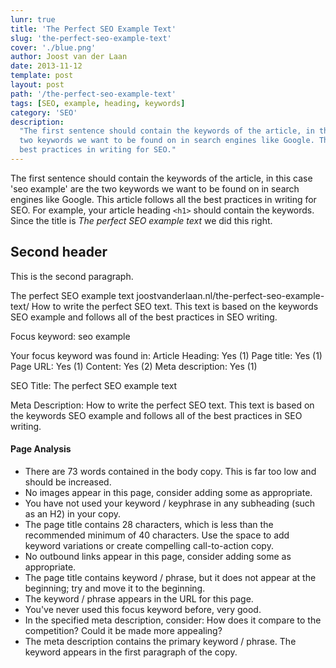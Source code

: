 ```yaml
---
lunr: true
title: 'The Perfect SEO Example Text'
slug: 'the-perfect-seo-example-text'
cover: './blue.png'
author: Joost van der Laan
date: 2013-11-12
template: post
layout: post
path: '/the-perfect-seo-example-text'
tags: [SEO, example, heading, keywords]
category: 'SEO'
description:
  "The first sentence should contain the keywords of the article, in this case 'seo example' are the
  two keywords we want to be found on in search engines like Google. This article follows all the
  best practices in writing for SEO."
---
```


The first sentence should contain the keywords of the article, in this case 'seo example' are the
two keywords we want to be found on in search engines like Google. This article follows all the best
practices in writing for SEO. For example, your article heading `<h1>` should contain the keywords.
Since the title is _The perfect SEO example text_ we did this right.

## Second header

This is the second paragraph.

The perfect SEO example text joostvanderlaan.nl/the-perfect-seo-example-text/ How to write the
perfect SEO text. This text is based on the keywords SEO example and follows all of the best
practices in SEO writing.

Focus keyword: seo example

Your focus keyword was found in: Article Heading: Yes (1) Page title: Yes (1) Page URL: Yes (1)
Content: Yes (2) Meta description: Yes (1)

SEO Title: The perfect SEO example text

Meta Description: How to write the perfect SEO text. This text is based on the keywords SEO example
and follows all of the best practices in SEO writing.

#### Page Analysis

- There are 73 words contained in the body copy. This is far too low and should be increased.
- No images appear in this page, consider adding some as appropriate.
- You have not used your keyword / keyphrase in any subheading (such as an H2) in your copy.
- The page title contains 28 characters, which is less than the recommended minimum of 40
  characters. Use the space to add keyword variations or create compelling call-to-action copy.
- No outbound links appear in this page, consider adding some as appropriate.
- The page title contains keyword / phrase, but it does not appear at the beginning; try and move it
  to the beginning.
- The keyword / phrase appears in the URL for this page.
- You've never used this focus keyword before, very good.
- In the specified meta description, consider: How does it compare to the competition? Could it be
  made more appealing?
- The meta description contains the primary keyword / phrase. The keyword appears in the first
  paragraph of the copy.

